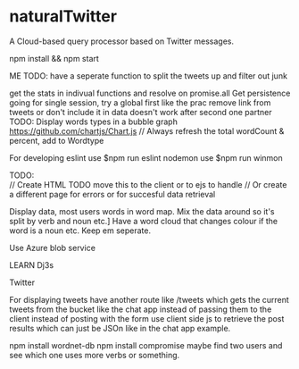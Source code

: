 # naturalTwitter
 A Cloud-based query processor based on Twitter messages.

npm install && npm start


ME TODO: 
have a seperate function to split the tweets up and filter out junk

get the stats in indivual functions and resolve on promise.all
Get persistence going for single session, try a global first like the prac
remove link from tweets or don't include it in data
doesn't work after second one
partner TODO:
Display words types in a bubble graph
https://github.com/chartjs/Chart.js
// Always refresh the total wordCount & percent, add to Wordtype


For developing
eslint use
$npm run eslint
nodemon use
$npm run winmon

TODO:\
// Create HTML TODO move this to the client or to ejs to handle
    // Or create a different page for errors or for succesful data retrieval


Display data, most users words  in word map.
Mix the data around so it's split by verb and noun etc.]
Have a word cloud that changes colour if the word is a noun etc. Keep em seperate.

Use Azure blob service


LEARN Dj3s

Twitter

For displaying tweets have another route like /tweets which gets the current tweets from the bucket like the chat app instead of passing them to the client
 instead of posting with the form use client side js to retrieve the post results which can just be JSOn like in the chat app example.

 npm install wordnet-db
  npm install compromise
maybe find two users and see which one uses more verbs or something. 